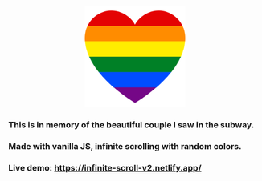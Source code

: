 <div align="center"><img src="rainbow-flag.png" width="200px" alt="" /></div>

### This is in memory of the beautiful couple I saw in the subway.
### Made with vanilla JS, infinite scrolling with random colors.
### Live demo:  <a href="https://infinite-scroll-v2.netlify.app/">https://infinite-scroll-v2.netlify.app/</a>

 

